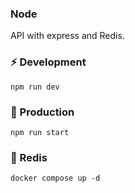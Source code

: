 ### Node
API with express and Redis.

### ⚡️ Development
```
npm run dev
```

### 🚀 Production
```
npm run start
```

### 🐋 Redis
```
docker compose up -d
```